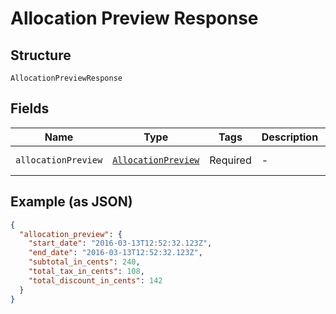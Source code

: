 
# Allocation Preview Response

## Structure

`AllocationPreviewResponse`

## Fields

| Name | Type | Tags | Description | Getter | Setter |
|  --- | --- | --- | --- | --- | --- |
| `allocationPreview` | [`AllocationPreview`](../../doc/models/allocation-preview.md) | Required | - | getAllocationPreview(): AllocationPreview | setAllocationPreview(AllocationPreview allocationPreview): void |

## Example (as JSON)

```json
{
  "allocation_preview": {
    "start_date": "2016-03-13T12:52:32.123Z",
    "end_date": "2016-03-13T12:52:32.123Z",
    "subtotal_in_cents": 240,
    "total_tax_in_cents": 108,
    "total_discount_in_cents": 142
  }
}
```

